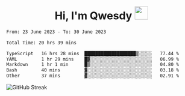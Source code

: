 
<h1 align="center"><b>Hi, I'm Qwesdy </b><img src="https://media.giphy.com/media/hvRJCLFzcasrR4ia7z/giphy.gif" width="35"></h1>



<!--
**Qwesdy/qwesdy** is a ✨ _special_ ✨ repository because its `README.md` (this file) appears on your GitHub profile.

Here are some ideas to get you started:

- 🔭 I’m currently working on ...
- 🌱 I’m currently learning ...
- 👯 I’m looking to collaborate on ...
- 🤔 I’m looking for help with ...
- 💬 Ask me about ...
- 📫 How to reach me: ...
- 😄 Pronouns: ...
- ⚡ Fun fact: ...

-------
-->


<!--START_SECTION:waka-->

```txt
From: 23 June 2023 - To: 30 June 2023

Total Time: 20 hrs 39 mins

TypeScript   16 hrs 28 mins  ███████████████████▒░░░░░   77.44 %
YAML         1 hr 29 mins    █▓░░░░░░░░░░░░░░░░░░░░░░░   06.99 %
Markdown     1 hr 1 min      █▒░░░░░░░░░░░░░░░░░░░░░░░   04.80 %
Bash         40 mins         ▓░░░░░░░░░░░░░░░░░░░░░░░░   03.18 %
Other        37 mins         ▓░░░░░░░░░░░░░░░░░░░░░░░░   02.91 %
```

<!--END_SECTION:waka-->

![GitHub Streak](https://streak-stats.demolab.com?user=Qwesdy&theme=dark&hide_border=true)
